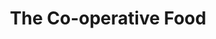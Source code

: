 ---
title: "The Co-operative Food"
url: /burton-on-trent/the-co-operative-food-horninglow-road-north/
shop: Supermarkt
---